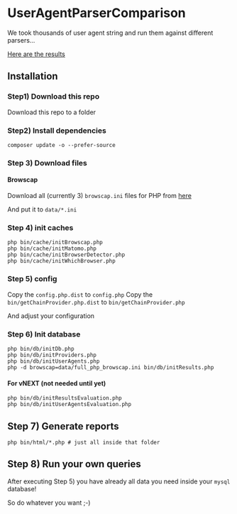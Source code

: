 
# UserAgentParserComparison

We took thousands of user agent string and run them against different parsers...

[Here are the results](http://thadafinser.github.io/UserAgentParserComparison/)


## Installation


### Step1) Download this repo

Download this repo to a folder


### Step2) Install dependencies

```
composer update -o --prefer-source
```


### Step 3) Download files

#### Browscap

Download all (currently 3) `browscap.ini` files for PHP from [here](http://browscap.org/)

And put it to `data/*.ini`

### Step 4) init caches
```
php bin/cache/initBrowscap.php
php bin/cache/initMatomo.php
php bin/cache/initBrowserDetector.php
php bin/cache/initWhichBrowser.php
```


### Step 5) config

Copy the `config.php.dist` to `config.php`
Copy the `bin/getChainProvider.php.dist` to `bin/getChainProvider.php`

And adjust your configuration


### Step 6) Init database

```
php bin/db/initDb.php
php bin/db/initProviders.php
php bin/db/initUserAgents.php
php -d browscap=data/full_php_browscap.ini bin/db/initResults.php
```

#### For vNEXT (not needed until yet)

```
php bin/db/initResultsEvaluation.php
php bin/db/initUserAgentsEvaluation.php
```


## Step 7) Generate reports

```
php bin/html/*.php # just all inside that folder
```

## Step 8) Run your own queries

After executing Step 5) you have already all data you need inside your `mysql` database!

So do whatever you want ;-)
